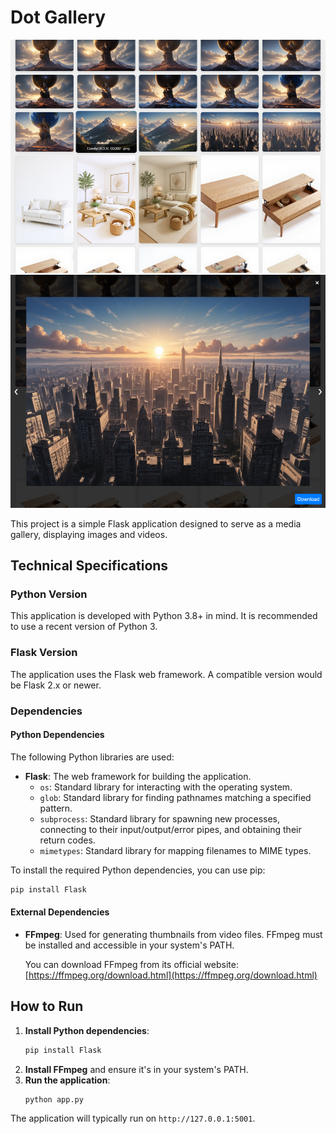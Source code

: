 # Dot Gallery

![](https://raw.githubusercontent.com/siyonomicon/dot-gallery/refs/heads/main/images/image1.webp)
![](https://raw.githubusercontent.com/siyonomicon/dot-gallery/refs/heads/main/images/image2.webp)

This project is a simple Flask application designed to serve as a media gallery, displaying images and videos.

## Technical Specifications

### Python Version

This application is developed with Python 3.8+ in mind. It is recommended to use a recent version of Python 3.

### Flask Version

The application uses the Flask web framework. A compatible version would be Flask 2.x or newer.

### Dependencies

#### Python Dependencies

The following Python libraries are used:

*   **Flask**: The web framework for building the application.
    *   `os`: Standard library for interacting with the operating system.
    *   `glob`: Standard library for finding pathnames matching a specified pattern.
    *   `subprocess`: Standard library for spawning new processes, connecting to their input/output/error pipes, and obtaining their return codes.
    *   `mimetypes`: Standard library for mapping filenames to MIME types.

To install the required Python dependencies, you can use pip:

```bash
pip install Flask
```

#### External Dependencies

*   **FFmpeg**: Used for generating thumbnails from video files. FFmpeg must be installed and accessible in your system's PATH.

    You can download FFmpeg from its official website: [https://ffmpeg.org/download.html](https://ffmpeg.org/download.html)

## How to Run

1.  **Install Python dependencies**:
    ```bash
    pip install Flask
    ```
2.  **Install FFmpeg** and ensure it's in your system's PATH.
3.  **Run the application**:
    ```bash
    python app.py
    ```

The application will typically run on `http://127.0.0.1:5001`.
